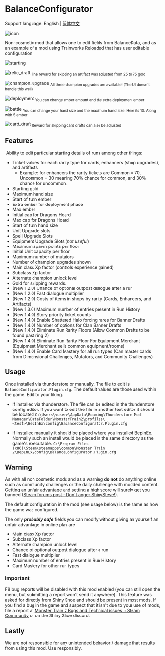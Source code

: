 # BalanceConfigurator

Support language: English | [简体中文](https://github.com/Monster-Train-2-Modding-Group/Balance-Configurator/blob/main/README_zh.md)

![icon](https://raw.githubusercontent.com/Monster-Train-2-Modding-Group/Balance-Configurator/main/icon.png)

Non-cosmetic mod that allows one to edit fields from BalanceData, and as an example of a mod using Trainworks Reloaded that has user editable configuration.

![starting](https://raw.githubusercontent.com/Monster-Train-2-Modding-Group/Balance-Configurator/main/screenshots/starting.png)

![relic_draft](https://raw.githubusercontent.com/Monster-Train-2-Modding-Group/Balance-Configurator/main/screenshots/relic_reward.png)
<sub>The reward for skipping an artifact was adjusted from 25 to 75 gold</sub>

![champion_upgrade](https://raw.githubusercontent.com/Monster-Train-2-Modding-Group/Balance-Configurator/main/screenshots/champion_upgrades.png)
<sub>All three champion upgrades are available! (The UI doesn't handle this well)</sub>

![deployment](https://raw.githubusercontent.com/Monster-Train-2-Modding-Group/Balance-Configurator/main/screenshots/deployment.png)
<sub>You can change ember amount and the extra deployment ember</sub>

![battle](https://raw.githubusercontent.com/Monster-Train-2-Modding-Group/Balance-Configurator/main/screenshots/battle.png)
<sub>You can change your hand size and the maximum hand size. Here its 10. Along with 5 ember</sub>

![card_draft](https://raw.githubusercontent.com/Monster-Train-2-Modding-Group/Balance-Configurator/main/screenshots/card_draft.png)
<sub>Reward for skipping card drafts can also be adjusted</sub>

## Features

 Ability to edit particular starting details of runs among other things:

* Ticket values for each rarity type for cards, enhancers (shop upgrades), and artifacts
  * Example: for enhancers the rarity tickets are Common = 70, Uncommon = 30 meaning 70% chance for common, and 30% chance for uncommon.
* Starting gold
* Maximum hand size
* Start of turn ember
* Extra ember for deployment phase
* Max ember
* Initial cap for Dragons Hoard
* Max cap for Dragons Hoard
* Start of turn hand size
* Unit Upgrade slots
* Spell Upgrade Slots
* Equipment Upgrade Slots (*not useful*)
* Maximum spawn points per floor
* Initial Unit capacity per floor
* Maximum number of mutators
* Number of champion upgrades shown
* Main class Xp factor (controls experience gained)
* Subclass Xp factor
* Alternate champion unlock level
* Gold for skipping rewards.
* (New 1.2.0) Chance of optional outpost dialogue after a run
* (New 1.2.0) Fast dialogue multiplier
* (New 1.2.0) Costs of items in shops by rarity (Cards, Enhancers, and Artifacts)
* (New 1.3.0) Maximum number of entries present in Run History
* (New 1.4.0) Story priority ticket counts
* (New 1.4.0) Enable Shattered Halo forcing rares for Banner Drafts
* (New 1.4.0) Number of options for Clan Banner Drafts
* (New 1.4.0) Eliminate Run Rarity Floors (Allow Common Drafts to be found past ring 2)
* (New 1.4.0) Eliminate Run Rarity Floor For Equipment Merchant (Equipment Merchant sells common equipment/rooms)
* (New 1.4.0) Enable Card Mastery for all run types (Can master cards from Dimensional Challenges, Mutators, and Community Challenges)

## Usage

Once installed via thunderstore or manually. The file to edit is `BalanceConfigurator.Plugin.cfg`. The default values are those used within the game. Edit to your liking.

* If installed via thunderstore. The file can be edited in the thunderstore config editor. If you want to edit the file in another text editor it should be located `C:\Users\<user>\AppData\Roaming\Thunderstore Mod Manager\DataFolder\MonsterTrain2\profiles\<test>\BepInEx\config\BalanceConfigurator.Plugin.cfg`

* If installed manually it should be placed where you installed BepinEx. Normally such an install would be placed in the same directory as the game's executable.
  `C:\Program Files (x86)\Steam\steamapps\common\Monster Train 2\BepInEx\config\BalanceConfigurator.Plugin.cfg`

## Warning

As with all non cosmetic mods and as a warning **do not** do anything online such as community challenges or the daily challenge with modded content. Getting an unfair advantage and setting a high score will surely get you banned ([Steam forums post - Don't anger ShinySteve!](https://steamcommunity.com/app/2742830/discussions/0/599653789035669752/)).

The default configuration in the mod (see usage below) is the same as how the game was configured.

The only ***probably safe*** fields you can modify without giving an yourself an unfair advantage in online play are

- Main class Xp factor
- Subclass Xp factor
- Alternate champion unlock level
- Chance of optional outpost dialogue after a run
- Fast dialogue multiplier
- Maximum number of entries present in Run History
- Card Mastery for other run types

### **Important**

F8 bug reports will be disabled with this mod enabled (you can still open the menu, but submitting a report won't send it anywhere). This feature was asked for directly from Shiny Shoe and should be present in most mods. If you find a bug in the game and suspect that it isn't due to your use of mods, file a report  at [Monster Train 2 Bugs and Technical issues :: Steam Community](https://steamcommunity.com/app/2742830/discussions/1/) or on the Shiny Shoe discord.

## Lastly

We are not responsible for any unintended behavior / damage that results from using this mod. Use responsibly.
